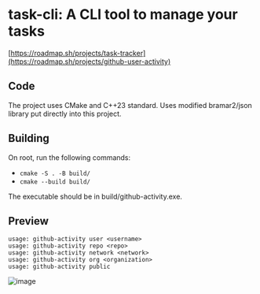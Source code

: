 # task-cli:  A CLI tool to manage your tasks
[https://roadmap.sh/projects/task-tracker](https://roadmap.sh/projects/github-user-activity)
## Code
The project uses CMake and C++23 standard. Uses modified bramar2/json library put directly into this project.
## Building
On root, run the following commands:
- `cmake -S . -B build/`
- `cmake --build build/`


The executable should be in build/github-activity.exe.

## Preview
```
usage: github-activity user <username>
usage: github-activity repo <repo>
usage: github-activity network <network>
usage: github-activity org <organization>
usage: github-activity public
```
![image](https://github.com/user-attachments/assets/6f189d38-63e6-410f-ae59-f97cf215e16f)

